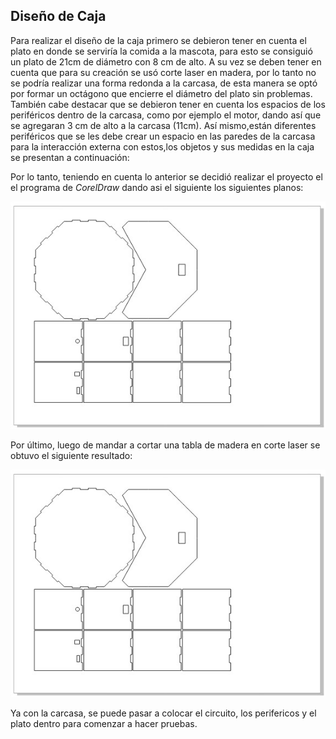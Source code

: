 ## Diseño de Caja
Para realizar el diseño de la caja primero se debieron tener en cuenta el plato en donde se serviría la comida a la mascota, para esto se consiguió un plato de 21cm de diámetro con 8 cm de alto. A su vez se deben tener en cuenta que para su creación se usó corte laser en madera, por lo tanto no se podría realizar una forma redonda a la carcasa, de esta manera se optó por formar un octágono que encierre el diámetro del plato sin problemas. También cabe destacar que se debieron tener en cuenta los espacios de los periféricos dentro de la carcasa, como por ejemplo el motor, dando así que se agregaran 3 cm de alto a la carcasa (11cm). Así mismo,están diferentes periféricos que se les debe crear un espacio en las paredes de la carcasa para la interacción externa con estos,los objetos y sus medidas en la caja se presentan a continuación:

Por lo tanto, teniendo en cuenta lo anterior se decidió realizar el proyecto el el programa de *CorelDraw* dando asi el siguiente los siguientes planos:

![Screenshot](/Imagenes/EsqCaja.jpg) 

Por último, luego de mandar a cortar una tabla de madera en corte laser se obtuvo el siguiente resultado:

![Screenshot](/Imagenes/EsqCaja.jpg) 

Ya con la carcasa, se puede pasar a colocar el circuito, los perifericos y el plato dentro para comenzar a hacer pruebas.




